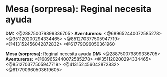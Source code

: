 # **Mesa (sorpresa):** Reginal necesita ayuda 
**DM:** <@288750079899336705> 
**Aventureros:** <@689652440072585278> <@351120200294334465> <@851270377505947719> <@413152456042872832> <@61779096050361960

**Mesa (sorpresa):** Reginal necesita ayuda 
**DM:** <@288750079899336705> 
**Aventureros:** <@689652440072585278> <@351120200294334465> <@851270377505947719> <@413152456042872832> <@617790960503619605>

